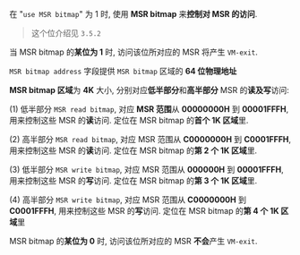 
在 "`use MSR bitmap`" 为 1 时, 使用 **MSR bitmap** 来**控制对 MSR 的访问**.

> 这个位介绍见 `3.5.2`

当 MSR bitmap 的**某位为 1** 时, 访问该位所对应的 MSR 将产生 `VM-exit`.

`MSR bitmap address` 字段提供 `MSR bitmap` 区域的 **64 位物理地址**

**MSR bitmap 区域**为 **4K** 大小, 分别对应**低半部分**和**高半部分** MSR 的**读及写**访问:

(1) 低半部分 `MSR read bitmap`, 对应 **MSR 范围**从 **00000000H** 到 **00001FFFH**, 用来控制这些 MSR 的**读**访问. 定位在 MSR bitmap 的**首个 1K 区域**里.

(2) 高半部分 `MSR read bitmap`, 对应 MSR 范围从 **C0000000H** 到 **C0001FFFH**, 用来控制这些 MSR 的**读**访问. 定位在 MSR bitmap 的**第 2 个 1K 区域**里.

(3) 低半部分 `MSR write bitmap`, 对应 MSR 范围从 **000000H** 到 **00001FFFH**, 用来控制这些 MSR 的**写**访问. 定位在 MSR bitmap 的**第 3 个 1K 区域**里.

(4) 高半部分 `MSR write bitmap`, 对应 MSR 范围从 **C0000000H** 到 **C0001FFFH**, 用来控制这些 MSR 的**写**访问. 定位在 MSR bitmap 的**第 4 个 1K 区域**里

MSR bitmap 的**某位为 0** 时, 访问该位所对应的 MSR **不会**产生 `VM-exit`.
